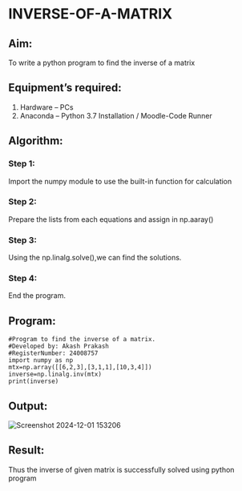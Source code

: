 # INVERSE-OF-A-MATRIX
## Aim:
To write a python program to find the inverse of a matrix
## Equipment’s required:
1. 	Hardware – PCs
2. 	Anaconda – Python 3.7 Installation / Moodle-Code Runner
## Algorithm:
### Step 1: 
Import the numpy module to use the built-in function for calculation 
### Step 2: 
Prepare the lists from each equations and assign in np.aaray()
### Step 3:
Using the np.linalg.solve(),we can find the solutions. 
### Step 4: 
End the program. 

## Program:
```
#Program to find the inverse of a matrix.
#Developed by: Akash Prakash
#RegisterNumber: 24008757
import numpy as np
mtx=np.array([[6,2,3],[3,1,1],[10,3,4]])
inverse=np.linalg.inv(mtx)
print(inverse)
```
## Output:
![Screenshot 2024-12-01 153206](https://github.com/user-attachments/assets/620fb714-efe4-47b7-846c-6627d76d97c2)

## Result:
Thus the inverse of given matrix is successfully solved using python program

